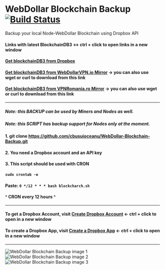# WebDollar Blockchain Backup [![Build Status](https://travis-ci.org/cbusuioceanu/WebDollar-Blockchain-Backup.svg?branch=master)](https://travis-ci.org/cbusuioceanu/WebDollar-Blockchain-Backup)
Backup your local Node-WebDollar Blockchain using Dropbox API

#### Links with latest BlockchainDB3 <-> ctrl + click to open links in a new window
#### <a href="https://www.dropbox.com/s/la2g6stmrw7ceqb/blockchainDB3.tar.gz?dl=0">Get blockchainDB3 from Dropbox</a>
#### <a href="https://webdftp.webdollarvpn.io/ftp/blockchainDB3.tar.gz">Get blockchainDB3 from WebDollarVPN.io Mirror</a> -> you can also use wget or curl to download from this link
#### <a href="https://webdftp.vpnromania.ro/ftp/blockchainDB3.tar.gz">Get blockchainDB3 from VPNRomania.ro Mirror</a> -> you can also use wget or curl to download from this link
----
##### Note: this BACKUP can be used by Miners and Nodes as well.
##### Note: this SCRIPT has backup support for Nodes only at the moment.

#### 1. git clone https://github.com/cbusuioceanu/WebDollar-Blockchain-Backup.git
#### 2. You need a Dropbox account and an API key
#### 3. This script should be used with CRON
#### ```sudo crontab -e```
#### Paste: ```0 */12 * * * bash blockcharch.sh```
#### ^ CRON every 12 hours ^
----
#### To get a Dropbox Account, visit <a href="https://www.dropbox.com/" target="_blank">Create Dropbox Account</a> <- ctrl + click to open in a new window
#### To create a Dropbox App, visit <a href="https://www.dropbox.com/developers" target="_blank">Create a Dropbox App</a> <- ctrl + click to open in a new window
----
<img src="https://webdollarvpn.io/img/webdollar-blockchain-backup-img1.jpg" alt="WebDollar Blockchain Backup image 1"/>
<img src="https://webdollarvpn.io/img/webdollar-blockchain-backup-img2.jpg" alt="WebDollar Blockchain Backup image 2"/>
<img src="https://webdollarvpn.io/img/webdollar-blockchain-backup-img3.jpg" alt="WebDollar Blockchain Backup image 3"/>
